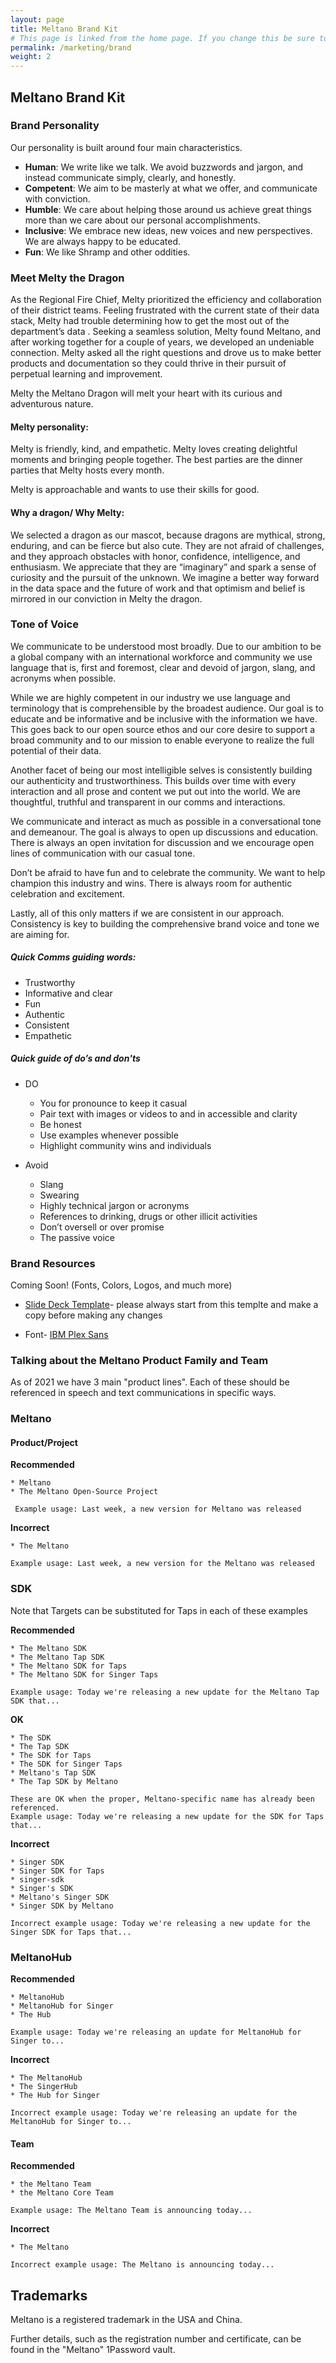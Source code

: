 ```yaml
---
layout: page
title: Meltano Brand Kit
# This page is linked from the home page. If you change this be sure to change both links!
permalink: /marketing/brand
weight: 2
---
```


## Meltano Brand Kit

### Brand Personality
Our personality is built around four main characteristics.

* **Human**: We write like we talk. We avoid buzzwords and jargon, and instead communicate simply, clearly, and honestly.
* **Competent**: We aim to be masterly at what we offer, and communicate with conviction.
* **Humble**: We care about helping those around us achieve great things more than we care about our personal accomplishments.
* **Inclusive**: We embrace new ideas, new voices and new perspectives. We are always happy to be educated.
* **Fun**: We like Shramp and other oddities. 

### Meet Melty the Dragon
As the Regional Fire Chief, Melty prioritized the efficiency and collaboration of their district teams.  Feeling frustrated with the current state of their data stack, Melty had trouble determining how to get the most out of the department’s data . Seeking a seamless solution, Melty found Meltano, and after working together for a couple of years, we developed an undeniable connection. Melty asked all the right questions and drove us to make better products and documentation so they could thrive in their pursuit of perpetual learning and improvement.

Melty the Meltano Dragon will melt your heart with its curious and adventurous nature. 

#### Melty personality: 
Melty is friendly, kind, and empathetic. Melty loves creating delightful moments and bringing people together. The best parties are the dinner parties that Melty hosts every month.

Melty is approachable and wants to use their skills for good. 


#### Why a dragon/ Why Melty:
We selected a dragon as our mascot, because dragons are mythical, strong, enduring, and can be fierce but also cute. They are not afraid of challenges, and they approach obstacles with honor, confidence, intelligence, and enthusiasm. We appreciate that they are “imaginary” and spark a sense of curiosity and the pursuit of the unknown. We imagine a better way forward in the data space and the future of work and that optimism and belief is mirrored in our conviction in Melty the dragon. 


### Tone of Voice
We communicate to be understood most broadly. Due to our ambition to be a global company with an international workforce and community we use language that is, first and foremost, clear and devoid of jargon, slang, and acronyms when possible. 

While we are highly competent in our industry we use language and terminology that is comprehensible by the broadest audience. Our goal is to educate and be informative and be inclusive with the information we have. This goes back to our open source ethos and our core desire to support a broad community and to our mission to enable everyone to realize the full potential of their data.

Another facet of being our most intelligible selves is consistently building our authenticity and trustworthiness. This builds over time with every interaction and all prose and content we put out into the world. We are thoughtful, truthful and transparent in our comms and interactions. 

We communicate and interact as much as possible in a conversational tone and demeanour. The goal is always to open up discussions and education. There is always an open invitation for discussion and we encourage open lines of communication with our casual tone. 

Don’t be afraid to have fun and to celebrate the community.  We want to help champion this industry and wins. There is always room for authentic celebration and excitement. 

Lastly, all of this only matters if we are consistent in our approach. Consistency is key to building the comprehensive brand voice and tone we are aiming for. 

##### Quick Comms guiding words:
* Trustworthy 
* Informative and clear
* Fun
* Authentic
* Consistent
* Empathetic 

##### Quick guide of do’s and don'ts
* DO
  * You for pronounce to keep it casual
  * Pair text with images or videos to and in accessible and clarity 
  * Be honest 
  * Use examples whenever possible 
  * Highlight community wins and individuals

* Avoid
  * Slang 
  * Swearing
  * Highly technical jargon or acronyms
  * References to drinking, drugs or other illicit activities
  * Don’t oversell or over promise 
  * The passive voice

### Brand Resources
Coming Soon! (Fonts, Colors, Logos, and much more)

* [Slide Deck Template](https://docs.google.com/presentation/u/0/?ftv=1&tgif=d)- please always start from this templte and make a copy before making any changes

* Font- [IBM Plex Sans](https://github.com/IBM/plex/tree/master/IBM-Plex-Sans)

### Talking about the Meltano Product Family and Team

As of 2021 we have 3 main "product lines". Each of these should be referenced in speech and text communications in specific ways.

### Meltano

#### Product/Project
  
**Recommended**

    * Meltano
    * The Meltano Open-Source Project

     Example usage: Last week, a new version for Meltano was released

**Incorrect**

    * The Meltano

    Example usage: Last week, a new version for the Meltano was released

### SDK

Note that Targets can be substituted for Taps in each of these examples

**Recommended**

    * The Meltano SDK
    * The Meltano Tap SDK
    * The Meltano SDK for Taps
    * The Meltano SDK for Singer Taps

    Example usage: Today we're releasing a new update for the Meltano Tap SDK that...

**OK**

    * The SDK
    * The Tap SDK
    * The SDK for Taps
    * The SDK for Singer Taps
    * Meltano's Tap SDK
    * The Tap SDK by Meltano

    These are OK when the proper, Meltano-specific name has already been referenced. 
    Example usage: Today we're releasing a new update for the SDK for Taps that...

**Incorrect**

    * Singer SDK
    * Singer SDK for Taps
    * singer-sdk
    * Singer's SDK
    * Meltano's Singer SDK
    * Singer SDK by Meltano

    Incorrect example usage: Today we're releasing a new update for the Singer SDK for Taps that...

### MeltanoHub

**Recommended**

    * MeltanoHub
    * MeltanoHub for Singer
    * The Hub

    Example usage: Today we're releasing an update for MeltanoHub for Singer to...

**Incorrect**

    * The MeltanoHub
    * The SingerHub
    * The Hub for Singer

    Incorrect example usage: Today we're releasing an update for the MeltanoHub for Singer to...

#### Team

**Recommended**

    * the Meltano Team
    * the Meltano Core Team

    Example usage: The Meltano Team is announcing today...

**Incorrect**

    * The Meltano

    Incorrect example usage: The Meltano is announcing today...

## Trademarks

Meltano is a registered trademark in the USA and China.

Further details, such as the registration number and certificate, can be found in the "Meltano" 1Password vault.
